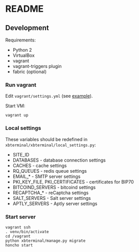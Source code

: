 # README

## Development

Requirements:

* Python 2
* VirtualBox
* vagrant
* vagrant-triggers plugin
* fabric (optional)

### Run vagrant

Edit `vagrant/settings.yml` (see [example](vagrant/default_settings.yml)).

Start VM:

```
vagrant up
```

### Local settings

These variables should be redefined in `xbterminal/xbterminal/local_settings.py`:

* SITE_ID
* DATABASES - database connection settings
* CACHES - cache settings
* RQ_QUEUES - redis queue settings
* EMAIL_* - SMTP server settings
* PKI_KEY_FILE, PKI_CERTIFICATES - certificates for BIP70
* BITCOIND_SERVERS - bitcoind settings
* RECAPTCHA_* - reCaptcha settings
* SALT_SERVERS - Salt server settings
* APTLY_SERVERS - Aptly server settings

### Start server

```
vagrant ssh
. venv/bin/activate
cd /vagrant
python xbterminal/manage.py migrate
honcho start
```
